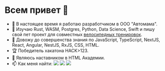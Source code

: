 # Всем привет 👋
- 🔭 В настоящее время я работаю разработчиком в ООО "Автомама".
- 🌱 Изучаю Rust, WASM, Postgres, Python, Data Science, Swift и пишу свой пет проект для совместных <a target="_blank" href="https://becycled.me/">велосипедных тренировок</a>.
- 💪 Довожу до совершенства знания по JavaScript, TypeScript, NextJS, React, Angular, NestJS, RxJS, CSS, HTML.
- 🏆 Победитель хакатона HACK>123.
- 🏫 Являюсь наставником в HTML Академии.
- 📫 Как меня найти:
<a target="_blank" href="https://t.me/avkoltovich"><img src="https://img.shields.io/badge/Telegram-000000?style=plastic&logo=Telegram&labelColor=black"/></a>
<a target="_blank" href="mailto:avkoltovich@gmail.com"><img src="https://img.shields.io/badge/Gmail-000000?style=plastic&logo=Gmail&labelColor=black"/></a>
<a target="_blank" href="https://www.codewars.com/users/avkoltovich"><img src="https://www.codewars.com/users/avkoltovich/badges/micro"/></a><br>

<!--
**avkoltovich/avkoltovich** is a ✨ _special_ ✨ repository because its `README.md` (this file) appears on your GitHub profile.

Here are some ideas to get you started:

- 🔭 I’m currently working on ...
- 🌱 I’m currently learning ...
- 👯 I’m looking to collaborate on ...
- 🤔 I’m looking for help with ...
- 💬 Ask me about ...
- 📫 How to reach me: ...
- 😄 Pronouns: ...
- ⚡ Fun fact: ...
-->

